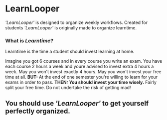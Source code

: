 # LearnLooper
*'LearnLooper'* is designed to organize weekly workflows. Created for students *'LearnLooper'* is originally made to organize learntime.

### **What is *Learntime*?**
Learntime is the time a student should invest learning at home.

Imagine you got 6 courses and in every course you write an exam.
You have each course 2 hours a week and youre advised to invest extra 4 hours a week.
May you won't invest exactly 4 hours. May you won't invest your free time at all.
**BUT:** At the end of one semester you're willing to learn for your exams in order to pass.
**THEN: You should invest your time wisely.**
Fairly split your free time. Do not undertake the risk of getting mad!

## You should use *'LearnLooper'* to get yourself perfectly organized.
